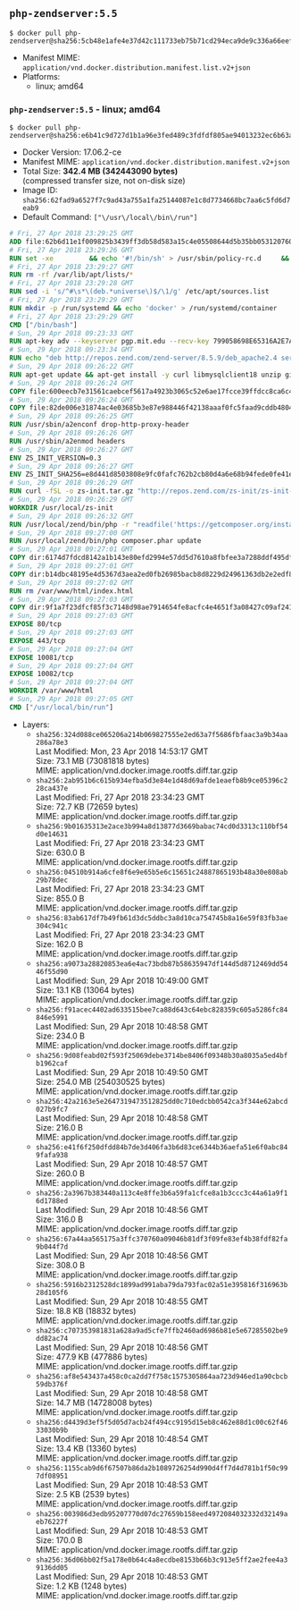 ## `php-zendserver:5.5`

```console
$ docker pull php-zendserver@sha256:5cb48e1afe4e37d42c111733eb75b71cd294eca9de9c336a66eef257871f5bbd
```

-	Manifest MIME: `application/vnd.docker.distribution.manifest.list.v2+json`
-	Platforms:
	-	linux; amd64

### `php-zendserver:5.5` - linux; amd64

```console
$ docker pull php-zendserver@sha256:e6b41c9d727d1b1a96e3fed489c3fdfdf805ae94013232ec6b63ae4e7a874e02
```

-	Docker Version: 17.06.2-ce
-	Manifest MIME: `application/vnd.docker.distribution.manifest.v2+json`
-	Total Size: **342.4 MB (342443090 bytes)**  
	(compressed transfer size, not on-disk size)
-	Image ID: `sha256:62fad9a6527f7c9ad43a755a1fa25144087e1c8d7734668bc7aa6c5fd6d7eab9`
-	Default Command: `["\/usr\/local\/bin\/run"]`

```dockerfile
# Fri, 27 Apr 2018 23:29:25 GMT
ADD file:62b6d11e1f009825b3439ff3db58d583a15c4e05508644d5b35bb05312076029 in / 
# Fri, 27 Apr 2018 23:29:26 GMT
RUN set -xe 		&& echo '#!/bin/sh' > /usr/sbin/policy-rc.d 	&& echo 'exit 101' >> /usr/sbin/policy-rc.d 	&& chmod +x /usr/sbin/policy-rc.d 		&& dpkg-divert --local --rename --add /sbin/initctl 	&& cp -a /usr/sbin/policy-rc.d /sbin/initctl 	&& sed -i 's/^exit.*/exit 0/' /sbin/initctl 		&& echo 'force-unsafe-io' > /etc/dpkg/dpkg.cfg.d/docker-apt-speedup 		&& echo 'DPkg::Post-Invoke { "rm -f /var/cache/apt/archives/*.deb /var/cache/apt/archives/partial/*.deb /var/cache/apt/*.bin || true"; };' > /etc/apt/apt.conf.d/docker-clean 	&& echo 'APT::Update::Post-Invoke { "rm -f /var/cache/apt/archives/*.deb /var/cache/apt/archives/partial/*.deb /var/cache/apt/*.bin || true"; };' >> /etc/apt/apt.conf.d/docker-clean 	&& echo 'Dir::Cache::pkgcache ""; Dir::Cache::srcpkgcache "";' >> /etc/apt/apt.conf.d/docker-clean 		&& echo 'Acquire::Languages "none";' > /etc/apt/apt.conf.d/docker-no-languages 		&& echo 'Acquire::GzipIndexes "true"; Acquire::CompressionTypes::Order:: "gz";' > /etc/apt/apt.conf.d/docker-gzip-indexes 		&& echo 'Apt::AutoRemove::SuggestsImportant "false";' > /etc/apt/apt.conf.d/docker-autoremove-suggests
# Fri, 27 Apr 2018 23:29:27 GMT
RUN rm -rf /var/lib/apt/lists/*
# Fri, 27 Apr 2018 23:29:28 GMT
RUN sed -i 's/^#\s*\(deb.*universe\)$/\1/g' /etc/apt/sources.list
# Fri, 27 Apr 2018 23:29:29 GMT
RUN mkdir -p /run/systemd && echo 'docker' > /run/systemd/container
# Fri, 27 Apr 2018 23:29:29 GMT
CMD ["/bin/bash"]
# Sun, 29 Apr 2018 09:23:33 GMT
RUN apt-key adv --keyserver pgp.mit.edu --recv-key 799058698E65316A2E7A4FF42EAE1437F7D2C623
# Sun, 29 Apr 2018 09:23:34 GMT
RUN echo "deb http://repos.zend.com/zend-server/8.5.9/deb_apache2.4 server non-free" >> /etc/apt/sources.list.d/zend-server.list
# Sun, 29 Apr 2018 09:26:22 GMT
RUN apt-get update && apt-get install -y curl libmysqlclient18 unzip git zend-server-php-5.5=8.5.6+b731 && /usr/local/zend/bin/zendctl.sh stop
# Sun, 29 Apr 2018 09:26:24 GMT
COPY file:600eecb7e31561caebcef5617a4923b3065c52e6ae17fcce39ffdcc8ca6c41db in /etc/ 
# Sun, 29 Apr 2018 09:26:24 GMT
COPY file:82de006e31874ac4e03685b3e87e988446f42138aaaf0fc5faad9cddb48040ba in /etc/apache2/conf-available 
# Sun, 29 Apr 2018 09:26:25 GMT
RUN /usr/sbin/a2enconf drop-http-proxy-header
# Sun, 29 Apr 2018 09:26:26 GMT
RUN /usr/sbin/a2enmod headers
# Sun, 29 Apr 2018 09:26:27 GMT
ENV ZS_INIT_VERSION=0.3
# Sun, 29 Apr 2018 09:26:27 GMT
ENV ZS_INIT_SHA256=e8d441d8503808e9fc0fafc762b2cb80d4a6e68b94fede0fe41efdeac10800cb
# Sun, 29 Apr 2018 09:26:29 GMT
RUN curl -fSL -o zs-init.tar.gz "http://repos.zend.com/zs-init/zs-init-docker-${ZS_INIT_VERSION}.tar.gz"     && echo "${ZS_INIT_SHA256} *zs-init.tar.gz" | sha256sum -c -     && mkdir /usr/local/zs-init     && tar xzf zs-init.tar.gz --strip-components=1 -C /usr/local/zs-init     && rm zs-init.tar.gz
# Sun, 29 Apr 2018 09:26:29 GMT
WORKDIR /usr/local/zs-init
# Sun, 29 Apr 2018 09:26:32 GMT
RUN /usr/local/zend/bin/php -r "readfile('https://getcomposer.org/installer');" | /usr/local/zend/bin/php
# Sun, 29 Apr 2018 09:27:00 GMT
RUN /usr/local/zend/bin/php composer.phar update
# Sun, 29 Apr 2018 09:27:01 GMT
COPY dir:6174d7fdcd8142a1b143e80efd2994e57dd5d7610a8fbfee3a7288ddf495dfdf in /usr/local/bin 
# Sun, 29 Apr 2018 09:27:01 GMT
COPY dir:b14dbc48195e4d5367d3aea2ed0fb26985bacb8d8229d24961363db2e2edf8f0 in /usr/local/zend/var/plugins/ 
# Sun, 29 Apr 2018 09:27:02 GMT
RUN rm /var/www/html/index.html
# Sun, 29 Apr 2018 09:27:03 GMT
COPY dir:9f1a7f23dfcf85f3c7148d98ae7914654fe8acfc4e4651f3a08427c09af24198 in /var/www/html 
# Sun, 29 Apr 2018 09:27:03 GMT
EXPOSE 80/tcp
# Sun, 29 Apr 2018 09:27:03 GMT
EXPOSE 443/tcp
# Sun, 29 Apr 2018 09:27:04 GMT
EXPOSE 10081/tcp
# Sun, 29 Apr 2018 09:27:04 GMT
EXPOSE 10082/tcp
# Sun, 29 Apr 2018 09:27:04 GMT
WORKDIR /var/www/html
# Sun, 29 Apr 2018 09:27:05 GMT
CMD ["/usr/local/bin/run"]
```

-	Layers:
	-	`sha256:324d088ce065206a214b069827555e2ed63a7f5686fbfaac3a9b34aa286a78e3`  
		Last Modified: Mon, 23 Apr 2018 14:53:17 GMT  
		Size: 73.1 MB (73081818 bytes)  
		MIME: application/vnd.docker.image.rootfs.diff.tar.gzip
	-	`sha256:2ab951b6c615b934efba5d3e84e1d48d69afde1eaefb8b9ce05396c228ca437e`  
		Last Modified: Fri, 27 Apr 2018 23:34:23 GMT  
		Size: 72.7 KB (72659 bytes)  
		MIME: application/vnd.docker.image.rootfs.diff.tar.gzip
	-	`sha256:9b01635313e2ace3b994a8d13877d3669babac74cd0d3313c110bf54d0e14631`  
		Last Modified: Fri, 27 Apr 2018 23:34:23 GMT  
		Size: 630.0 B  
		MIME: application/vnd.docker.image.rootfs.diff.tar.gzip
	-	`sha256:04510b914a6cfe8f6e9e65b5e6c15651c24887865193b48a30e808ab29b78dec`  
		Last Modified: Fri, 27 Apr 2018 23:34:23 GMT  
		Size: 855.0 B  
		MIME: application/vnd.docker.image.rootfs.diff.tar.gzip
	-	`sha256:83ab617df7b49fb61d3dc5ddbc3a8d10ca754745b8a16e59f83fb3ae304c941c`  
		Last Modified: Fri, 27 Apr 2018 23:34:23 GMT  
		Size: 162.0 B  
		MIME: application/vnd.docker.image.rootfs.diff.tar.gzip
	-	`sha256:a9073a28820853ea6e4ac73bdb87b58635947df144d5d8712469dd5446f55d90`  
		Last Modified: Sun, 29 Apr 2018 10:49:00 GMT  
		Size: 13.1 KB (13064 bytes)  
		MIME: application/vnd.docker.image.rootfs.diff.tar.gzip
	-	`sha256:f91acec4402ad633515bee7ca88d643c64ebc828359c605a5286fc84846e5991`  
		Last Modified: Sun, 29 Apr 2018 10:48:58 GMT  
		Size: 234.0 B  
		MIME: application/vnd.docker.image.rootfs.diff.tar.gzip
	-	`sha256:9d08feabd02f593f25069debe3714be8406f09348b30a8035a5ed4bfb1962caf`  
		Last Modified: Sun, 29 Apr 2018 10:49:50 GMT  
		Size: 254.0 MB (254030525 bytes)  
		MIME: application/vnd.docker.image.rootfs.diff.tar.gzip
	-	`sha256:42a2163e5e2647319473512825dd0c710edcbb0542ca3f344e62abcd027b9fc7`  
		Last Modified: Sun, 29 Apr 2018 10:48:58 GMT  
		Size: 216.0 B  
		MIME: application/vnd.docker.image.rootfs.diff.tar.gzip
	-	`sha256:e41f6f250dfdd84b7de3d406fa3b6d83ce6344b36aefa51e6f0abc849fafa938`  
		Last Modified: Sun, 29 Apr 2018 10:48:57 GMT  
		Size: 260.0 B  
		MIME: application/vnd.docker.image.rootfs.diff.tar.gzip
	-	`sha256:2a3967b383440a113c4e8ffe3b6a59fa1cfce8a1b3ccc3c44a61a9f16d1788ed`  
		Last Modified: Sun, 29 Apr 2018 10:48:56 GMT  
		Size: 316.0 B  
		MIME: application/vnd.docker.image.rootfs.diff.tar.gzip
	-	`sha256:67a44aa565175a3ffc370760a09046b81df3f09fe83ef4b38fdf82fa9b044f7d`  
		Last Modified: Sun, 29 Apr 2018 10:48:56 GMT  
		Size: 308.0 B  
		MIME: application/vnd.docker.image.rootfs.diff.tar.gzip
	-	`sha256:5916b2312528dc1899ad991aba79da793fac02a51e395816f316963b28d105f6`  
		Last Modified: Sun, 29 Apr 2018 10:48:55 GMT  
		Size: 18.8 KB (18832 bytes)  
		MIME: application/vnd.docker.image.rootfs.diff.tar.gzip
	-	`sha256:c707353981831a628a9ad5cfe7ffb2460ad6986b81e5e67285502be9dd82ac74`  
		Last Modified: Sun, 29 Apr 2018 10:48:56 GMT  
		Size: 477.9 KB (477886 bytes)  
		MIME: application/vnd.docker.image.rootfs.diff.tar.gzip
	-	`sha256:af8e543437a458c0ca2dd7f758c1575305864aa723d946ed1a90cbcb59db376f`  
		Last Modified: Sun, 29 Apr 2018 10:48:58 GMT  
		Size: 14.7 MB (14728008 bytes)  
		MIME: application/vnd.docker.image.rootfs.diff.tar.gzip
	-	`sha256:d4439d3ef5f5d05d7acb24f494cc9195d15eb8c462e88d1c00c62f4633030b9b`  
		Last Modified: Sun, 29 Apr 2018 10:48:54 GMT  
		Size: 13.4 KB (13360 bytes)  
		MIME: application/vnd.docker.image.rootfs.diff.tar.gzip
	-	`sha256:1155cab9d6f67507b86da2b1089726254d990d4ff7d4d781b1f50c997df08951`  
		Last Modified: Sun, 29 Apr 2018 10:48:53 GMT  
		Size: 2.5 KB (2539 bytes)  
		MIME: application/vnd.docker.image.rootfs.diff.tar.gzip
	-	`sha256:003986d3edb95207770d07dc27659b158eed4972084032332d32149aeb76227f`  
		Last Modified: Sun, 29 Apr 2018 10:48:53 GMT  
		Size: 170.0 B  
		MIME: application/vnd.docker.image.rootfs.diff.tar.gzip
	-	`sha256:36d06bb02f5a178e0b64c4a8ecdbe8153b66b3c913e5ff2ae2fee4a39136dd05`  
		Last Modified: Sun, 29 Apr 2018 10:48:53 GMT  
		Size: 1.2 KB (1248 bytes)  
		MIME: application/vnd.docker.image.rootfs.diff.tar.gzip
